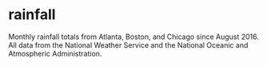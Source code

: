 # rainfall
Monthly rainfall totals from Atlanta, Boston, and Chicago since August 2016. All data from the National Weather Service and the National Oceanic and Atmospheric Administration.
